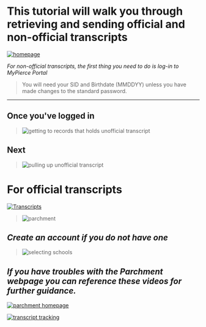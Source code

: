 # This tutorial will walk you through retrieving and sending official and non-official transcripts


[![homepage](https://i.imgur.com/LbQxFss.jpg)]([https://my.pierce.ctc.edu/WebApps/MyPierce/StudentLogin.aspx?ReturnUrl=%2FWebApps%2FMyPierce%2F](https://my.pierce.ctc.edu/WebApps/MyPierce/StudentLogin.aspx?ReturnUrl=%2FWebApps%2FMyPierce%2F) "Redirect to Pierce Portal")

*For non-official transcripts, the first thing you need to do is log-in to MyPierce Portal*

>You will need your SID and Birthdate (MMDDYY) unless you have made changes to the standard password.

---

## **Once you've logged in**

>![getting to records that holds unofficial transcript](https://j.gifs.com/K1BDRx.gif)

## Next

>![pulling up unofficial transcript](https://j.gifs.com/K1BDlY.gif)

# For official transcripts

[![Transcripts](https://i.imgur.com/7rXqBmH.jpg)]([https://www.pierce.ctc.edu/transcripts](https://www.pierce.ctc.edu/transcripts) "redirects to transcripts")

> ![parchment](https://j.gifs.com/yo5jRR.gif)

## *Create an account if you do not have one*

>![selecting schools](https://j.gifs.com/WLvVyJ.gif)

## *If you have troubles with the Parchment webpage you can reference these videos for further guidance.*

[![parchment homepage](https://www.parchment.com/u/asset/Parchment.Common/img/logos/banner_logo.png)](https://youtu.be/0-GDRBBX1Q8 "Redirect to youtube")

[![transcript tracking](http://www.washtenawchristian.org/editoruploads/images/transcriptlink.png)](https://youtu.be/GllNecL94y0 "Redirect to youtube")  
